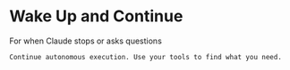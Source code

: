 # Wake Up and Continue
For when Claude stops or asks questions

```markdown
Continue autonomous execution. Use your tools to find what you need.
``` 